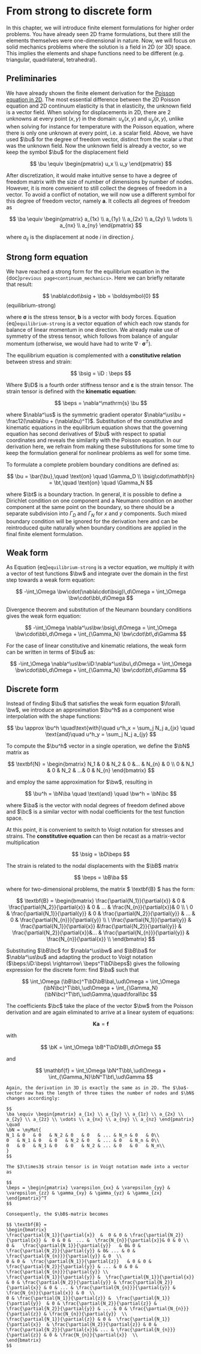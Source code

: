 $\newcommand{\beps}{\boldsymbol\varepsilon}$
$\newcommand{\bsig}{\boldsymbol\sigma}$
$\newcommand{\ud}{d}$
$\newcommand{\us}{\mathrm{s}}$
$\newcommand{\ba}{\mathbf{a}}$
$\newcommand{\bb}{\mathbf{b}}$
$\newcommand{\bc}{\mathbf{c}}$
$\newcommand{\bt}{\mathbf{t}}$
$\newcommand{\bu}{\mathbf{u}}$
$\newcommand{\bw}{\mathbf{w}}$
$\newcommand{\bN}{\mathbf{N}}$
$\newcommand{\bB}{\mathbf{B}}$
$\newcommand{\bD}{\mathbf{D}}$
$\newcommand{\bK}{\mathbf{K}}$
$\newcommand{\pder}[2]{\frac{\partial #1}{\partial #2}}$
$\newcommand{\iD}{\boldsymbol{\mathcal{D}}}$
$\newcommand{\myMat}[1]{\left[ \begin{matrix} #1 \end{matrix} \right]}$

# From strong to discrete form

In this chapter, we will introduce finite element formulations for higher order problems. You have already seen 2D frame formulations, but there still the elements themselves were one-dimensional in nature. Now, we will focus on solid mechanics problems where the solution is a field in 2D (or 3D) space. This implies the elements and shape functions need to be different (e.g. triangular, quadrilateral, tetrahedral). 

## Preliminaries

We have already shown the finite element derivation for the [Poisson equation in 2D](../introduction/poisson2d.md). The most essential difference between the 2D Poisson equation and 2D continuum elasticity is that in elasticity, the unknown field is a vector field. When solving for displacements in 2D, there are 2 unknowns at every point $(x,y)$ in the domain: $u_x(x,y)$ and $u_y(x,y)$, unlike when solving for instance for temperature with the Poisson equation, where there is only one unknown at every point, i.e. a scalar field. Above, we have used $\bu$ for the degree of freedom vector, distinct from the scalar $u$ that was the unknown field. Now the unknown field is already a vector, so we keep the symbol $\bu$ for the displacement field

$$
\bu \equiv \begin{pmatrix} u_x \\ u_y \end{pmatrix}
$$

After discretization, it would make intuitive sense to have a degree of freedom matrix with the size of number of dimensions by number of nodes. However, it is more convenient to still collect the degrees of freedom in a vector. To avoid a conflict of notation, we will now use a different symbol for this degree of freedom vector, namely $\textbf{a}$. It collects all degrees of freedom as

$$
\ba \equiv \begin{pmatrix} a_{1x} \\ a_{1y} \\ a_{2x} \\ a_{2y} \\ \vdots \\ a_{nx} \\ a_{ny} \end{pmatrix}
$$

where $a_{ij}$ is the displacement at node $i$ in direction $j$. 



## Strong form equation

We have reached a strong form for the equilibrium equation in the {doc}`previous page<continuum_mechanics>`. Here we can briefly reitarate that result: 

$$
\nabla\cdot\bsig + \bb = \boldsymbol{0}
$$(equilibrium-strong)

where $\boldsymbol\sigma$ is the stress tensor, $\mathbf{b}$ is a vector with body forces. Equation {eq}`equilibrium-strong` is a vector equation of which each row stands for balance of linear momentum in one direction. We already make use of symmetry of the stress tensor, which follows from balance of angular momentum (otherwise, we would have had to write $\nabla\cdot\boldsymbol\sigma^T$). 

The equilibrium equation is complemented with a **constitutive relation** between stress and strain:

$$
\bsig = \iD : \beps
$$

Where $\iD$ is a fourth order stiffness tensor and $\boldsymbol\varepsilon$ is the strain tensor. The strain tensor is defined with the **kinematic equation**:

$$
\beps = \nabla^\mathrm{s} \bu
$$

where $\nabla^\us$ is the symmetric gradient operator $\nabla^\us\bu = \frac12(\nabla\bu + (\nabla\bu)^T)$. Substitution of the constitutive and kinematic equations in the equilibrium equation shows that the governing equation has second derivatives of $\bu$ with respect to spatial coordinates and reveals the similarity with the Poisson equation. In our derivation here, we refrain from making these substitutions for some time to keep the formulation general for nonlinear problems as well for some time. 

To formulate a complete problem boundary conditions are defined as:

$$
\bu = \bar{\bu},\quad \text{on} \quad \Gamma_D \\
\bsig\cdot\mathbf{n} = \bt,\quad \text{on} \quad \Gamma_N
$$

where $\bt$ is a boundary traction. In general, it is possible to define a Dirichlet condition on one component and a Neumann condition on another component at the same point on the boundary, so there should be a separate subdivision into $\Gamma_D$ and $\Gamma_N$ for $x$ and $y$ components. Such mixed boundary condition will be ignored for the derivation here and can be reintroduced quite naturally when boundary conditions are applied in the final finite element formulation. 

## Weak form

As Equation {eq}`equilibrium-strong` is a vector equation, we multiply it with a vector of test functions $\bw$ and integrate over the domain in the first step towards a weak form equation:

$$
-\int_\Omega \bw\cdot(\nabla\cdot\bsig)\,d\Omega = \int_\Omega \bw\cdot\bb\,d\Omega
$$

Divergence theorem and substitution of the Neumann boundary conditions gives the weak form equation:

$$
-\int_\Omega \nabla^\us\bw:\bsig\,d\Omega = \int_\Omega \bw\cdot\bb\,d\Omega + \int_{\Gamma_N} \bw\cdot\bt\,d\Gamma
$$

For the case of linear constitutive and kinematic relations, the weak form can be written in terms of $\bu$ as:

$$
-\int_\Omega \nabla^\us\bw:\iD:\nabla^\us\bu\,d\Omega = \int_\Omega \bw\cdot\bb\,d\Omega + \int_{\Gamma_N} \bw\cdot\bt\,d\Gamma
$$


## Discrete form

Instead of finding $\bu$ that satisfies the weak form equation $\forall\ \bw$, we introduce an approximation $\bu^h$ as a component wise interpolation with the shape functions: 

$$
\bu \approx \bu^h \quad\text{with}\quad u^h_x = \sum_j N_j a_{jx} \quad \text{and}\quad  u^h_y = \sum_j N_j a_{jy} 
$$

To compute the $\bu^h$ vector in a single operation, we define the $\bN$ matrix as

$$  
\textbf{N} = \begin{bmatrix}  
N_1  & 0 & N_2 &  0 &... & N_{n} & 0 \\
0 &  N_1 & 0 & N_2 & ...& 0 &  N_{n} \end{bmatrix}
$$

and employ the same approximation for $\bw$, resulting in

$$
\bu^h = \bN\ba \quad \text{and} \quad \bw^h = \bN\bc
$$

where $\ba$ is the vector with nodal degrees of freedom defined above and $\bc$ is a similar vector with nodal coefficients for the test function space. 

At this point, it is convenient to switch to Voigt notation for stresses and strains. The **constitutive equation** can then be recast as a matrix-vector multiplication

$$
\bsig = \bD\beps
$$

The strain is related to the nodal displacements with the $\bB$ matrix

$$ 
\beps = \bB\ba
$$ 

where for two-dimensional problems, the matrix $ \textbf{B} $ has the form:

$$ \textbf{B} = 
\begin{bmatrix} 
\frac{\partial{N_1}}{\partial{x}}  &  0 & \frac{\partial{N_2}}{\partial{x}} &  0 & ... &  \frac{N_{n}}{\partial{x}}& 0 \\
\
0 &   \frac{\partial{N_1}}{\partial{y}}   & 0 &  \frac{\partial{N_2}}{\partial{y}} & ... & 0 & \frac{\partial{N_{n}}}{\partial{y}}  \\
\
\frac{\partial{N_1}}{\partial{y}} &  \frac{\partial{N_1}}{\partial{x}} &\frac{\partial{N_2}}{\partial{y}} & \frac{\partial{N_2}}{\partial{x}}&... & \frac{\partial{N_{n}}}{\partial{y}} & \frac{N_{n}}{\partial{x}} \\
\end{bmatrix}
$$

Substituting $\bB\bc$ for $\nabla^\us\bw$ and $\bB\ba$ for $\nabla^\us\bu$ and adapting the product to Voigt notation ($\beps:\iD:\beps\ \rightarrow\ \beps^T\bD\beps$) gives the following expression for the discrete form: find $\ba$ such that

$$
\int_\Omega (\bB\bc)^T\bD\bB\ba\,\ud\Omega = \int_\Omega (\bN\bc)^T\bb\,\ud\Omega + \int_{\Gamma_N}(\bN\bc)^T\bt\,\ud\Gamma,\quad\forall\bc
$$

The coefficients $\bc$ take the place of the vector $\bw$ from the Poisson derivation and are again eliminated to arrive at a linear system of equations: 

$$
\mathbf{Ka} = \mathbf{f}
$$

with

$$
\bK = \int_\Omega \bB^T\bD\bB\,d\Omega
$$

and

$$
\mathbf{f} = \int_\Omega \bN^T\bb\,\ud\Omega + \int_{\Gamma_N}\bN^T\bt\,\ud\Gamma 
$$


```{admonition} Continuum elasticity in 3D
Again, the derivation in 3D is exactly the same as in 2D. The $\ba$-vector now has the length of three times the number of nodes and $\bN$ changes accordingly:

$$
\ba \equiv \begin{pmatrix} a_{1x} \\ a_{1y} \\ a_{1z} \\ a_{2x} \\ a_{2y} \\ a_{2z} \\ \vdots \\ a_{nx} \\ a_{ny} \\ a_{nz} \end{pmatrix}
\quad
\bN = \myMat{
N_1 & 0   & 0   & N_2 & 0   & 0   & ... & N_n & 0   & 0\\
0   & N_1 & 0   & 0   & N_2 & 0   & ... & 0   & N_n & 0\\
0   & 0   & N_1 & 0   & 0   & N_2 & ... & 0   & 0   & N_n\\
}
$$

The $3\times3$ strain tensor is in Voigt notation made into a vector as

$$
\beps = \begin{pmatrix} \varepsilon_{xx} & \varepsilon_{yy} & \varepsilon_{zz} & \gamma_{xy} & \gamma_{yz} & \gamma_{zx} \end{pmatrix}^T
$$

Consequently, the $\bB$-matrix becomes

$$ \textbf{B} = 
\begin{bmatrix} 
\frac{\partial{N_1}}{\partial{x}}  &  0 & 0 & \frac{\partial{N_2}}{\partial{x}} &  0 & 0 &  ... &  \frac{N_{n}}{\partial{x}}& 0 & 0 \\
0 &   \frac{\partial{N_1}}{\partial{y}}   & 0& 0 &  \frac{\partial{N_2}}{\partial{y}} & 0& ... & 0 & \frac{\partial{N_{n}}}{\partial{y}} & 0  \\
0 & 0 &  \frac{\partial{N_1}}{\partial{z}}   & 0 & 0 &  \frac{\partial{N_2}}{\partial{y}} & ... & 0 & 0 & \frac{\partial{N_{n}}}{\partial{y}} \\
\frac{\partial{N_1}}{\partial{y}} &  \frac{\partial{N_1}}{\partial{x}}  & 0 & \frac{\partial{N_2}}{\partial{y}} & \frac{\partial{N_2}}{\partial{x}} & 0 & ... & \frac{\partial{N_{n}}}{\partial{y}} & \frac{N_{n}}{\partial{x}} & 0  \\
0 & \frac{\partial{N_1}}{\partial{z}} &  \frac{\partial{N_1}}{\partial{y}}  & 0 & \frac{\partial{N_2}}{\partial{z}} & \frac{\partial{N_2}}{\partial{y}} & ... & 0 & \frac{\partial{N_{n}}}{\partial{z}} & \frac{N_{n}}{\partial{y}}  \\
\frac{\partial{N_1}}{\partial{z}} & 0 &  \frac{\partial{N_1}}{\partial{x}}  & \frac{\partial{N_2}}{\partial{z}} & 0 & \frac{\partial{N_2}}{\partial{x}}& ... & \frac{\partial{N_{n}}}{\partial{z}} & 0 & \frac{N_{n}}{\partial{x}}  \\
\end{bmatrix}
$$




```

